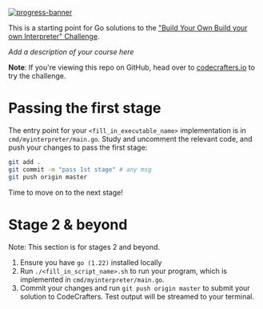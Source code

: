 [![progress-banner](https://backend.codecrafters.io/progress/interpreter/ace6ed72-31ed-4d78-98ca-69b2590cd141)](https://app.codecrafters.io/users/codecrafters-bot?r=2qF)

This is a starting point for Go solutions to the
["Build Your Own Build your own Interpreter" Challenge](https://app.codecrafters.io/courses/interpreter/overview).

_Add a description of your course here_

**Note**: If you're viewing this repo on GitHub, head over to
[codecrafters.io](https://codecrafters.io) to try the challenge.

# Passing the first stage

The entry point for your `<fill_in_executable_name>` implementation is in
`cmd/myinterpreter/main.go`. Study and uncomment the relevant code, and push
your changes to pass the first stage:

```sh
git add .
git commit -m "pass 1st stage" # any msg
git push origin master
```

Time to move on to the next stage!

# Stage 2 & beyond

Note: This section is for stages 2 and beyond.

1. Ensure you have `go (1.22)` installed locally
1. Run `./<fill_in_script_name>.sh` to run your program, which is implemented in
   `cmd/myinterpreter/main.go`.
1. Commit your changes and run `git push origin master` to submit your solution
   to CodeCrafters. Test output will be streamed to your terminal.
